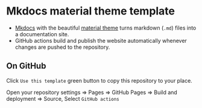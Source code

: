 # Mkdocs material theme template

- [Mkdocs](https://www.mkdocs.org/) with the beautiful [material theme](https://squidfunk.github.io/mkdocs-material/) turns markdown (`.md`) files into a documentation site.
- GitHub actions build and publish the website automatically whenever changes are pushed to the repository.

## On GitHub

Click `Use this template` green button to copy this repository to your place.

Open your repository settings => Pages => GitHub Pages
=> Build and deployment => Source, Select `GitHub actions`
